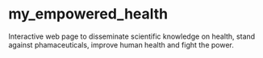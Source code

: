 # my_empowered_health
Interactive web page to disseminate scientific knowledge on health, stand against phamaceuticals, improve human health and fight the power.
